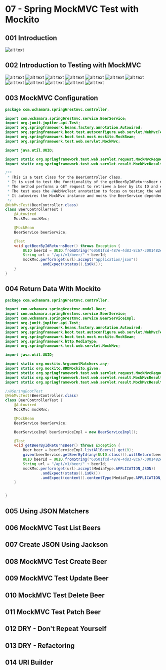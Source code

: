 # 07 - Spring MockMVC Test with Mockito

## 001 Introduction
![alt text](image.png)
## 002 Introduction to Testing with MockMVC
![alt text](image-3.png)
![alt text](image-4.png)
![alt text](image-5.png)
![alt text](image-6.png)
![alt text](image-7.png)
![alt text](image-8.png)
![alt text](image-9.png)
![alt text](image-10.png)
![alt text](image-11.png)
![alt text](image-12.png)
![alt text](image-13.png)
![alt text](image-14.png)
## 003 MockMVC Configuration
```java
package com.wchamara.spring6restmvc.controller;

import com.wchamara.spring6restmvc.service.BeerService;
import org.junit.jupiter.api.Test;
import org.springframework.beans.factory.annotation.Autowired;
import org.springframework.boot.test.autoconfigure.web.servlet.WebMvcTest;
import org.springframework.boot.test.mock.mockito.MockBean;
import org.springframework.test.web.servlet.MockMvc;

import java.util.UUID;

import static org.springframework.test.web.servlet.request.MockMvcRequestBuilders.get;
import static org.springframework.test.web.servlet.result.MockMvcResultMatchers.status;

/**
 * This is a test class for the BeerController class.
 * It is used to test the functionality of the getBeerByIdReturnsBeer method.
 * The method performs a GET request to retrieve a beer by its ID and expects a successful response with status code 200.
 * The test uses the @WebMvcTest annotation to focus on testing the web layer of the BeerController.
 * It autowires the MockMvc instance and mocks the BeerService dependency using the @MockBean annotation.
 */
@WebMvcTest(BeerController.class)
class BeerControllerTest {
    @Autowired
    MockMvc mockMvc;

    @MockBean
    BeerService beerService;

    @Test
    void getBeerByIdReturnsBeer() throws Exception {
        UUID beerId = UUID.fromString("60501fcd-487e-4d83-8c67-3001482e35a2");
        String url = "/api/v1/beer/" + beerId;
        mockMvc.perform(get(url).accept("application/json"))
                .andExpect(status().isOk());
    }
}
```
## 004 Return Data With Mockito
```java
package com.wchamara.spring6restmvc.controller;

import com.wchamara.spring6restmvc.model.Beer;
import com.wchamara.spring6restmvc.service.BeerService;
import com.wchamara.spring6restmvc.service.BeerServiceImpl;
import org.junit.jupiter.api.Test;
import org.springframework.beans.factory.annotation.Autowired;
import org.springframework.boot.test.autoconfigure.web.servlet.WebMvcTest;
import org.springframework.boot.test.mock.mockito.MockBean;
import org.springframework.http.MediaType;
import org.springframework.test.web.servlet.MockMvc;

import java.util.UUID;

import static org.mockito.ArgumentMatchers.any;
import static org.mockito.BDDMockito.given;
import static org.springframework.test.web.servlet.request.MockMvcRequestBuilders.get;
import static org.springframework.test.web.servlet.result.MockMvcResultMatchers.content;
import static org.springframework.test.web.servlet.result.MockMvcResultMatchers.status;

//@SpringBootTest
@WebMvcTest(BeerController.class)
class BeerControllerTest {
    @Autowired
    MockMvc mockMvc;

    @MockBean
    BeerService beerService;

    BeerServiceImpl beerServiceImpl = new BeerServiceImpl();

    @Test
    void getBeerByIdReturnsBeer() throws Exception {
        Beer beer = beerServiceImpl.listAllBeers().get(0);
        given(beerService.getBeerById(any(UUID.class))).willReturn(beer);
        UUID beerId = UUID.fromString("60501fcd-487e-4d83-8c67-3001482e35a2");
        String url = "/api/v1/beer/" + beerId;
        mockMvc.perform(get(url).accept(MediaType.APPLICATION_JSON))
                .andExpect(status().isOk())
                .andExpect(content().contentType(MediaType.APPLICATION_JSON));
    }


}
```
## 005 Using JSON Matchers
## 006 MockMVC Test List Beers
## 007 Create JSON Using Jackson
## 008 MockMVC Test Create Beer
## 009 MockMVC Test Update Beer
## 010 MockMVC Test Delete Beer
## 011 MockMVC Test Patch Beer
## 012 DRY - Don't Repeat Yourself
## 013 DRY - Refactoring
## 014 URI Builder